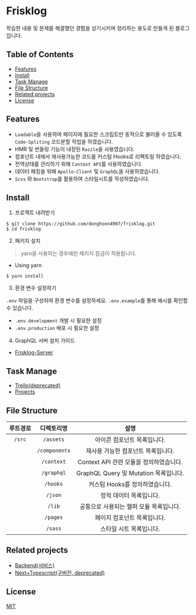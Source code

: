 # Frisklog

학습한 내용 및 문제를 해결했던 경험을 상기시키며 정리하는 용도로 만들게 된 블로그입니다.

## Table of Contents

- [Features](#features)
- [Install](#install)
- [Task Manage](#task-manage)
- [File Structure](#file-structure)
- [Related projects](#related-projects)
- [License](#license)

## Features

- `Loadable`을 사용하여 페이지에 필요한 스크립트만 동적으로 불러올 수 있도록 `Code-Spliting` 코드분할 작업을 하였습니다.
- HMR 및 번들링 기능이 내장된 `Razzle`을 사용였습니다.
- 컴포넌트 내에서 재사용가능한 코드를 커스텀 Hooks로 리펙토링 하였습니다.
- 전역상태를 관리하기 위해 `Context API`를 사용하였습니다.
- 데이터 패칭을 위해 `Apollo-Client` 및 `GraphQL`을 사용하였습니다.
- `Scss` 와 `Bootstrap`를 활용하여 스타일시트를 작성하였습니다.

## Install

1. 프로젝트 내려받기

```
$ git clone https://github.com/donghoon4907/frisklog.git
$ cd frisklog
```

2. 패키지 설치

> yarn을 사용하는 경우에만 패키지 잠금이 적용됩니다.

- Using yarn

```
$ yarn install
```

3. 환경 변수 설정하기

`.env` 파일을 구성하여 환경 변수를 설정하세요. `.env.example`를 통해 예시를 확인할 수 있습니다.

- `.env.development` 개발 시 필요한 설정
- `.env.production` 배포 시 필요한 설정

4. GraphQL 서버 설치 가이드

- [Frisklog-Server](https://github.com/donghoon4907/frisklog-server)

## Task Manage

- [Trello(deprecated)](https://trello.com/b/Z34VUGK0/frisklog)
- [Projects](https://github.com/users/donghoon4907/projects/1)

## File Structure

| 루트경로 |  디렉토리명   |                  설명                   |
| :------: | :-----------: | :-------------------------------------: |
|  `/src`  |   `/assets`   |       아이콘 컴포넌트 목록입니다.       |
|          | `/components` |   재사용 가능한 컴포넌트 목록입니다.    |
|          |  `/context`   | Context API 관련 모듈을 정의하였습니다. |
|          |  `/graphql`   |  GraphQL Query 및 Mutation 목록입니다.  |
|          |   `/hooks`    |     커스텀 Hooks를 정의하였습니다.      |
|          |    `/json`    |         정적 데이터 목록입니다.         |
|          |    `/lib`     | 공통으로 사용되는 헬퍼 모듈 목록입니다. |
|          |   `/pages`    |       페이지 컴포넌트 목록입니다.       |
|          |    `/sass`    |         스타일 시트 목록입니다.         |

## Related projects

- [Backend(서비스)](https://github.com/donghoon4907/frisklog-server)
- [Next+Typescript(구버전, deprecated)](https://github.com/donghoon4907/frisklog-with-next)

## License

[MIT](License)
